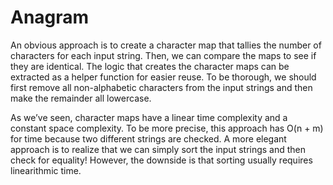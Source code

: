 # Anagram

An obvious approach is to create a character map that tallies the number of characters for each input string. Then, we can compare the maps to see if they are identical. The logic that creates the character maps can be extracted as a helper function for easier reuse. To be thorough, we should first remove all non-alphabetic characters from the input strings and then make the remainder all lowercase.


As we’ve seen, character maps have a linear time complexity and a constant space complexity. To be more precise, this approach has O(n + m) for time because two different strings are checked.
A more elegant approach is to realize that we can simply sort the input strings and then check for equality! However, the downside is that sorting usually requires linearithmic time.